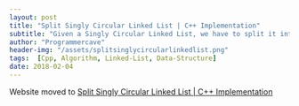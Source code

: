 ```yaml
---
layout: post
title: "Split Singly Circular Linked List | C++ Implementation"
subtitle: "Given a Singly Circular Linked List, we have to split it into two equal halves. If the number of nodes in the given list is odd then first list will have one node more than the second list."
author: "Programmercave"
header-img: "/assets/splitsinglycircularlinkedlist.png"
tags:  [Cpp, Algorithm, Linked-List, Data-Structure]
date: 2018-02-04
---
```


Website moved to [Split Singly Circular Linked List | C++ Implementation](https://programmercave.com/blog/2018/02/04/C++-Split-Singly-Circular-Linked-List-program)